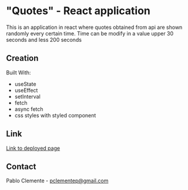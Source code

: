 # "Quotes" - React  application

This is an application in react where quotes obtained from api are shown randomly every certain time.
Time can be modify in a value upper 30 seconds and less 200 seconds

## Creation 

Built With:
 - useState
 - useEffect
 - setInterval
 - fetch
 - async fetch
 - css styles with styled component

## Link
[Link to deployed page](https://react-quotesapp.herokuapp.com/)

## Contact
Pablo Clemente - pclementep@gmail.com

